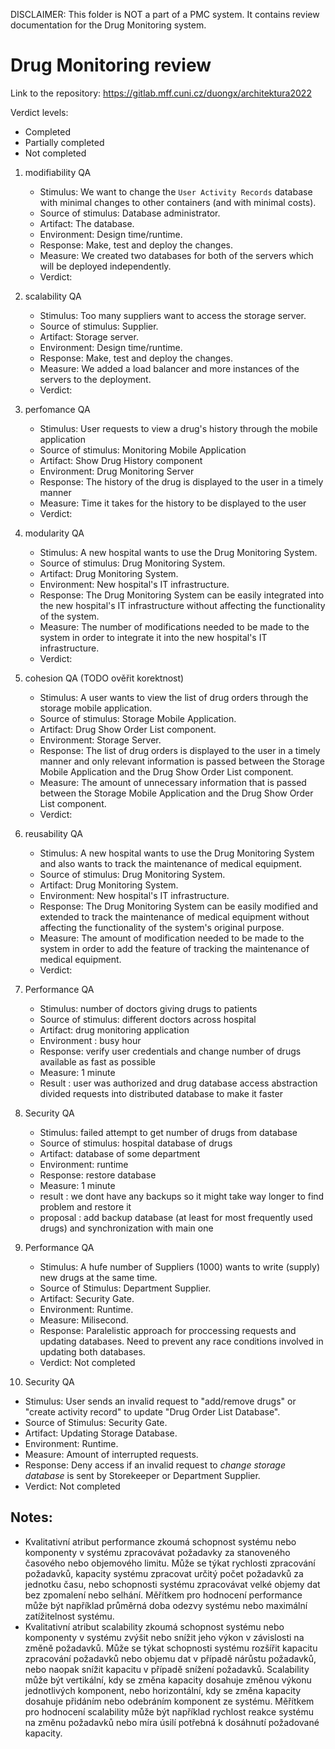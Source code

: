 DISCLAIMER: This folder is NOT a part of a PMC system. It contains review documentation for the Drug Monitoring system.

# Drug Monitoring review
Link to the repository: https://gitlab.mff.cuni.cz/duongx/architektura2022

Verdict levels:
   - Completed
   - Partially completed
   - Not completed

1. modifiability QA
   - Stimulus: We want to change the `User Activity Records` database with minimal changes to other containers (and with minimal costs).
   - Source of stimulus: Database administrator.
   - Artifact: The database.
   - Environment: Design time/runtime.
   - Response: Make, test and deploy the changes.
   - Measure: We created two databases for both of the servers which will be deployed independently.
   - Verdict:

2. scalability QA
   - Stimulus: Too many suppliers want to access the storage server.
   - Source of stimulus: Supplier.
   - Artifact: Storage server.
   - Environment: Design time/runtime.
   - Response: Make, test and deploy the changes.
   - Measure: We added a load balancer and more instances of the servers to the deployment.
   - Verdict:

3. perfomance QA
   - Stimulus: User requests to view a drug's history through the mobile application
   - Source of stimulus: Monitoring Mobile Application
   - Artifact: Show Drug History component
   - Environment: Drug Monitoring Server
   - Response: The history of the drug is displayed to the user in a timely manner
   - Measure: Time it takes for the history to be displayed to the user
   - Verdict:

4. modularity QA
   - Stimulus: A new hospital wants to use the Drug Monitoring System.
   - Source of stimulus: Drug Monitoring System.
   - Artifact: Drug Monitoring System.
   - Environment: New hospital's IT infrastructure.
   - Response: The Drug Monitoring System can be easily integrated into the new hospital's IT infrastructure without affecting the functionality of the system.
   - Measure: The number of modifications needed to be made to the system in order to integrate it into the new hospital's IT infrastructure.
   - Verdict:

5. cohesion QA (TODO ověřit korektnost)
   - Stimulus: A user wants to view the list of drug orders through the storage mobile application.
   - Source of stimulus: Storage Mobile Application.
   - Artifact: Drug Show Order List component.
   - Environment: Storage Server.
   - Response: The list of drug orders is displayed to the user in a timely manner and only relevant information is passed between the Storage Mobile Application and the Drug Show Order List component.
   - Measure: The amount of unnecessary information that is passed between the Storage Mobile Application and the Drug Show Order List component.
   - Verdict:

6. reusability QA
   - Stimulus: A new hospital wants to use the Drug Monitoring System and also wants to track the maintenance of medical equipment.
   - Source of stimulus: Drug Monitoring System.
   - Artifact: Drug Monitoring System.
   - Environment: New hospital's IT infrastructure.
   - Response: The Drug Monitoring System can be easily modified and extended to track the maintenance of medical equipment without affecting the functionality of the system's original purpose.
   - Measure: The amount of modification needed to be made to the system in order to add the feature of tracking the maintenance of medical equipment.
   - Verdict:
   
7. Performance QA
   - Stimulus: number of doctors giving drugs to patients
   - Source of stimulus: different doctors across hospital
   - Artifact: drug monitoring application
   - Environment : busy hour
   - Response: verify user credentials and change number of drugs available as fast as possible
   - Measure: 1 minute
   - Result : user was authorized and drug database access abstraction divided requests into distributed database to make it faster
   
8. Security QA
   - Stimulus: failed attempt to get number of drugs from database
   - Source of stimulus: hospital database of drugs
   - Artifact: database of some department
   - Environment: runtime
   - Response: restore database 
   - Measure: 1 minute
   - result : we dont have any backups so it might take way longer to find problem and restore it
   - proposal : add backup database (at least for most frequently used drugs) and synchronization with main one

9. Performance QA
   - Stimulus: A hufe number of Suppliers (1000) wants to write (supply) new drugs at the same time.
   - Source of Stimulus: Department Supplier.
   - Artifact: Security Gate.
   - Environment: Runtime.
   - Measure: Milisecond.
   - Response: Paralelistic approach for proccessing requests and updating databases. Need to prevent any race conditions involved in updating both databases.
   - Verdict: Not completed

10. Security QA
   - Stimulus: User sends an invalid request to "add/remove drugs" or "create activity record" to update "Drug Order List Database".
   - Source of Stimulus: Security Gate.
   - Artifact: Updating Storage Database.
   - Environment: Runtime.
   - Measure: Amount of interrupted requests.
   - Response: Deny access if an invalid request to *change storage database* is sent by Storekeeper or Department Supplier.
   - Verdict: Not completed

## Notes:

- Kvalitativní atribut performance zkoumá schopnost systému nebo komponenty v systému zpracovávat požadavky za stanoveného časového nebo objemového limitu. Může se týkat rychlosti zpracování požadavků, kapacity systému zpracovat určitý počet požadavků za jednotku času, nebo schopnosti systému zpracovávat velké objemy dat bez zpomalení nebo selhání. Měřítkem pro hodnocení performance může být například průměrná doba odezvy systému nebo maximální zatížitelnost systému.
- Kvalitativní atribut scalability zkoumá schopnost systému nebo komponenty v systému zvýšit nebo snížit jeho výkon v závislosti na změně požadavků. Může se týkat schopnosti systému rozšířit kapacitu zpracování požadavků nebo objemu dat v případě nárůstu požadavků, nebo naopak snížit kapacitu v případě snížení požadavků. Scalability může být vertikální, kdy se změna kapacity dosahuje změnou výkonu jednotlivých komponent, nebo horizontální, kdy se změna kapacity dosahuje přidáním nebo odebráním komponent ze systému. Měřítkem pro hodnocení scalability může být například rychlost reakce systému na změnu požadavků nebo míra úsilí potřebná k dosáhnutí požadované kapacity.
